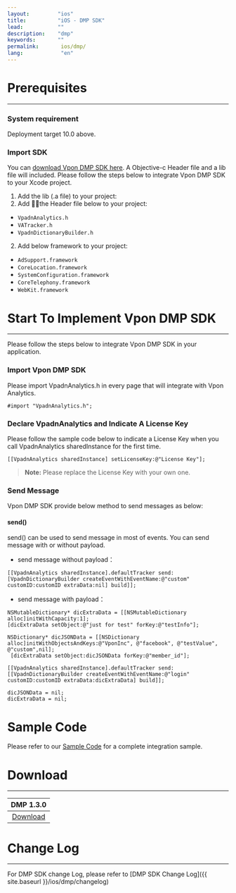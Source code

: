 ```yaml
---
layout:         "ios"
title:          "iOS - DMP SDK"
lead:           ""
description:    "dmp"
keywords:       ""
permalink:       ios/dmp/
lang:            "en"
---
```


# Prerequisites
---

### System requirement
Deployment target 10.0 above.

### Import SDK
You can [download Vpon DMP SDK here][1]. A Objective-c Header file and a lib file will included. Please follow the steps below to integrate Vpon DMP SDK to your Xcode project.

1. Add the lib (.a file) to your project:
2. Add the Header file below to your project:
* `VpadnAnalytics.h`
* `VATracker.h`
* `VpadnDictionaryBuilder.h`
2. Add below framework to your project:
* `AdSupport.framework`
* `CoreLocation.framework`
* `SystemConfiguration.framework`
* `CoreTelephony.framework`
* `WebKit.framework` 

# Start To Implement Vpon DMP SDK
---
Please follow the steps below to integrate Vpon DMP SDK in your application.

### Import Vpon DMP SDK

Please import VpadnAnalytics.h in every page that will integrate with Vpon Analytics.

```objc
#import "VpadnAnalytics.h";
```

### Declare VpadnAnalytics and Indicate A License Key

Please follow the sample code below to indicate a License Key when you call VpadnAnalytics sharedInstance for the first time.

```objc
[[VpadnAnalytics sharedInstance] setLicenseKey:@"License Key"];
```

> **Note:** Please replace the License Key with your own one.

### Send Message
Vpon DMP SDK provide below method to send messages as below:


#### send()
send() can be used to send message in most of events. You can send message with or without payload.

* send message without payload：

```objc
[[VpadnAnalytics sharedInstance].defaultTracker send:[VpadnDictionaryBuilder createEventWithEventName:@"custom" customID:customID extraData:nil] build]];
```

* send message with payload：

```objc
NSMutableDictionary* dicExtraData = [[NSMutableDictionary alloc]initWithCapacity:1];
[dicExtraData setObject:@"just for test" forKey:@"testInfo"];

NSDictionary* dicJSONData = [[NSDictionary alloc]initWithObjectsAndKeys:@"VponInc", @"facebook", @"testValue", @"custom",nil];
 [dicExtraData setObject:dicJSONData forKey:@"member_id"];

[[VpadnAnalytics sharedInstance].defaultTracker send:[[VpadnDictionaryBuilder createEventWithEventName:@"login" customID:customID extraData:dicExtraData] build]];

dicJSONData = nil;
dicExtraData = nil;
```



# Sample Code
Please refer to our [Sample Code](https://github.com/vpon-sdk/Vpon-iOS-Analytics) for a complete integration sample.

# Download
---

|DMP 1.3.0|
|:-------:|
|[Download][1]|

# Change Log
---
For DMP SDK change Log, please refer to [DMP SDK Change Log]({{ site.baseurl }}/ios/dmp/changelog)

[1]: {{site.dnldurl}}/vpadn-dmp-iOS-1.3.0-c7710ef.tar.gz